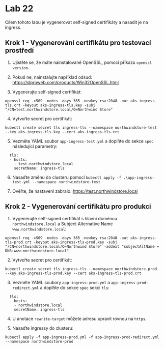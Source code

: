 # Lab 22

Cílem tohoto labu je vygenerovat self-signed certifikáty a nasadit je na ingress.

## Krok 1 - Vygenerování certifikátu pro testovací prostředí

1. Ujistěte se, že máte nainstalované OpenSSL, pomocí příkazu `openssl version`.

2. Pokud ne, nainstalujte například odsud: https://slproweb.com/products/Win32OpenSSL.html 

3. Vygenerujte self-signed certifikát:

```
openssl req -x509 -nodes -days 365 -newkey rsa:2048 -out aks-ingress-tls.crt -keyout aks-ingress-tls.key -subj "/CN=test.northwindstore.local/O=Northwind Store"
```

4. Vytvořte secret pro certifikát: 

```
kubectl create secret tls ingress-tls --namespace northwindstore-test --key aks-ingress-tls.key --cert aks-ingress-tls.crt
```

5. Vezměte YAML soubor `app-ingress-test.yml` a doplňte do sekce `spec` následující parametry:

```
  tls:
  - hosts:
    - test.northwindstore.local
    secretName: ingress-tls
```

6. Nasaďte změnu do clusteru pomocí `kubectl apply -f .\app-ingress-test.yml --namespace northwindstore-test`

7. Ověřte, že nastavení zabralo: https://test.northwindstore.local

## Krok 2 - Vygenerování certifikátu pro produkci

1. Vygenerujte self-signed certifikát s hlavní doménou `northwindstore.local` a Subject Alternative Name `www.northwindstore.local`:

```
openssl req -x509 -nodes -days 365 -newkey rsa:2048 -out aks-ingress-tls-prod.crt -keyout aks-ingress-tls-prod.key -subj "/CN=northwindstore.local/O=Northwind Store" -addext "subjectAltName = DNS:www.northwindstore.local"
```

2. Vytvořte secret pro certifikát: 

```
kubectl create secret tls ingress-tls --namespace northwindstore-prod --key aks-ingress-tls-prod.key --cert aks-ingress-tls-prod.crt
```

3. Vezměte YAML soubory `app-ingress-prod.yml` a `app-ingress-prod-redirect.yml` a doplňte do sekce `spec` sekci `tls`:

```
  tls:
  - hosts:
    - northwindstore.local
    secretName: ingress-tls
```

4. U anotace `rewrite-target` můžete adresu upravit rovnou na `https`.

5. Nasaďte ingressy do clusteru:

```
kubectl apply -f app-ingress-prod.yml -f app-ingress-prod-redirect.yml --namespace northwindstore-prod
```
